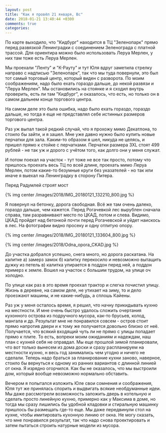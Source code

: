 ```yaml
---
layout: post
title: "Как я провёл 21 января, Вс"
date: 2018-01-21 13:40:44 +0300
comments: true
categories: 
---
```



По карте выходило, что "Кидбург" находится в ТЦ "Зеленопарк" прямо перед развязкой Ленинградки с соединением Зеленограда с платной трассой. Для ориентира можно было использовать Леруа Мерлен, у них там тоже есть Леруа Мерлен.


Мы проехали "Ленту" и "К-Рауту" и тут Юля вдруг заметила стрелку направо с надписью "Зеленопарк", так что мы туда повернули, это был тот самый торговый центр, который виден с разворота. По моим соображениям, надо было ехать гораздо дальше, до некой развязи и "Леруа Мерлен". Мы остановились на стоянке и я сходил внутрь проверить, есть ли там "Кидбург", и оказалось, что есть, но только он в самом дальнем конце торгового центра.

На самом деле это была ошибка, надо было ехать гораздо, гораздо дальше, но тогда я еще не представлял себе истинных размеров торгового центра.


Раз уж выпал такой редкий случай, что я прохожу мимо Декатлона, то стоило бы зайти, и я зашел. Мне уже давно нужно было купить новые перчатки для зала. Каким-то образом я шел, никуда не целясь, и пришел прямо к стойке с перчатками. Перчатки размера 3XL стоят 499 рублей - не так уж и дорого с учётом того, как долго они у меня служат.

И потом поехал на участок - тут тоже не все так просто, потому что пришлось проехать весь ТЦ по всей длине, проехать мимо Леруа Мерлен, потом какие-то безумные круги без указателей - но так или иначе я выехал на Ленинградку в сторону Питера.
 
Перед Радумлей строят мост 

{% img center /images/2018/IMG_20180121_132210_800.jpg %}

Я повернул на бетонку, дорога свободная. Всё же там очень далеко, гораздо дальше, чем кажется. Перед Рогачевкой лес вырублен сначала справа, там разравнивают место по ЦКАД, потом и слева. Видимо, ЦКАД пройдет над бетонкой почти перед Рогачевской и уйдет наискось в лес. На фотографии видно просеку и одну отлитую опору.

{% img center /images/2018/IMG_20180121_133604_800.jpg %}

{% img center /images/2018/Odna_opora_CKAD.jpg %}

До участка добрался успешно, снега много, но дорога раскатана. На калитке а) замерз замок б) калитку перекосило и невозможно вытащить дужку из петель в) калитка упирается в поддон перед ней, а поддон примерз к земле. Вошел на участок с большим трудом, на улице оч холодно.


По улице как раз в это время проехал трактор и слегка почистил улицу. Жизнь в деревне, на самом деле, не утихает на зиму, то и дело проезжают машины, и не какие-нибудь, а сплошь Кайены.

Раз уж у меня осталось время, я решил, что начну прикидывать кухню на местности. И мне очень быстро удалось сложить очертания кухонного острова из подручного мусора, как-то брусьев, колод, мангала и др. Результат мне не понравился совсем - остров стоит прямо напротив двери и к тому же получается довольно близко от неё. Получается, что всякий входящий чуть ли не прямо с улицы попадает прямо к плите. То есть, вопреки моим ожиданиям и надеждам, наш план с кухней себя не оправдал. Мы еще прошлой зимой планировали, что вот только вынесем из дома доски и сразу распланируем на местности кухню, н весь год занимались чем угодно и ничего не сделали. Теперь надо браться за планирование кухни заново, наверное, стоило бы вернуться к одному из ранних вариантов с длинной линией от окна. Я изрядно огорчился. Как бы не оказалось, что мы выстроили дом, который вообще невозможно нормально обставить.


Вечером я попытался изложить Юле свои сомнения и соображения, Юля тут же принялась спорить и выдвигать всякие необдуманные идеи. Мы даже рассмотрели возможность заложить дверь в котельную и сделать просто линейную кухню, примерно как у Максима в доме, но тогда мы сразу лишились бы удобной кладовки и стиральную машинку пришлось бы размещать где-то еще. Мы даже передвинули стол на кухне, чтобы имитировать кухонную линию от окна. Не могу сказать, что мне понравился результат, так что надо снова проектировать и затем пытаться строить натурные модели из мусора.
